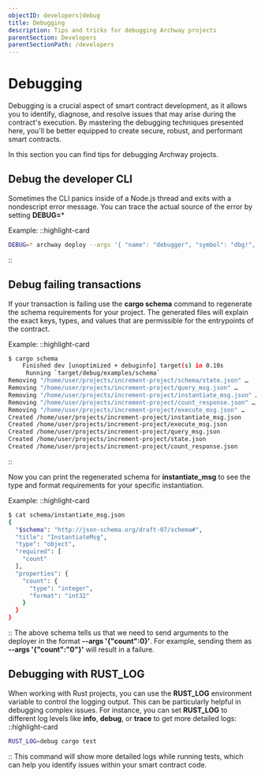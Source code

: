 ```yaml
---
objectID: developers|debug
title: Debugging
description: Tips and tricks for debugging Archway projects
parentSection: Developers
parentSectionPath: /developers
---
```


# Debugging

Debugging is a crucial aspect of smart contract development, as it allows you to identify, diagnose, and resolve issues that may arise during the contract's execution. By mastering the debugging techniques presented here, you'll be better equipped to create secure, robust, and performant smart contracts.

In this section you can find tips for debugging Archway projects.


<!-- ## Debugging Rust contracts -->
<!-- ## Writing unit tests -->

## Debug the developer CLI

Sometimes the CLI panics inside of a Node.js thread and exits with a nondescript error message. You can trace the actual source of the error by setting **DEBUG=***

Example:
::highlight-card

```bash
DEBUG=* archway deploy --args '{ "name": "debugger", "symbol": "dbg!", "minter": "archway1f395p0gg67mmfd5zcqvpnp9cxnu0hg6r9hfczq" }'
```

::

## Debug failing transactions

If your transaction is failing use the **cargo schema** command to regenerate the schema requirements for your project. The generated files will explain the exact keys, types, and values that are permissible for the entrypoints of the contract.

Example:
::highlight-card

```bash
$ cargo schema
    Finished dev [unoptimized + debuginfo] target(s) in 0.10s
     Running `target/debug/examples/schema`
Removing "/home/user/projects/increment-project/schema/state.json" …
Removing "/home/user/projects/increment-project/query_msg.json" …
Removing "/home/user/projects/increment-project/instantiate_msg.json" …
Removing "/home/user/projects/increment-project/count_response.json" …
Removing "/home/user/projects/increment-project/execute_msg.json" …
Created /home/user/projects/increment-project/instantiate_msg.json
Created /home/user/projects/increment-project/execute_msg.json
Created /home/user/projects/increment-project/query_msg.json
Created /home/user/projects/increment-project/state.json
Created /home/user/projects/increment-project/count_response.json
```

::

Now you can print the regenerated schema for **instantiate_msg** to see the type and format requirements for your specific instantiation.

Example:
::highlight-card

```bash
$ cat schema/instantiate_msg.json
{
  "$schema": "http://json-schema.org/draft-07/schema#",
  "title": "InstantiateMsg",
  "type": "object",
  "required": [
    "count"
  ],
  "properties": {
    "count": {
      "type": "integer",
      "format": "int32"
    }
  }
}
```

::
The above schema tells us that we need to send arguments to the deployer in the format **--args '{"count":0}'**. For example, sending them as **--args '{"count":"0"}'** will result in a failure.


## Debugging with **RUST_LOG**

When working with Rust projects, you can use the **RUST_LOG** environment variable to control the logging output. This can be particularly helpful in debugging complex issues. For instance, you can set **RUST_LOG** to different log levels like **info**, **debug**, or **trace** to get more detailed logs:
::highlight-card
```bash
RUST_LOG=debug cargo test
```
::
This command will show more detailed logs while running tests, which can help you identify issues within your smart contract code.